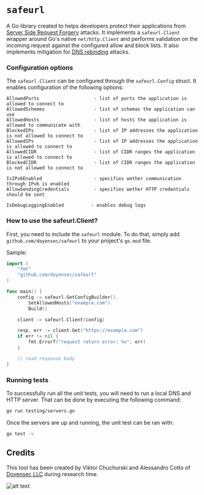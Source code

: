 # `safeurl`

A Go library created to helps developers protect their applications from [Server Side Request Forgery](https://owasp.org/www-community/attacks/Server_Side_Request_Forgery) attacks. It implements a `safeurl.Client` wrapper around Go's native `net/http.Client` and performs validation on the incoming request against the configured allow and block lists. It also implements mitigation for [DNS rebinding](https://en.wikipedia.org/wiki/DNS_rebinding) attacks.

### Configuration options
The `safeurl.Client` can be configured through the `safeurl.Config` struct. It enables configuration of the following options:
```
AllowedPorts                    - list of ports the application is allowed to connect to
AllowedSchemes                  - list of schemas the application can use
AllowedHosts                    - list of hosts the application is allowed to communicate with
BlockedIPs                      - list of IP addresses the application is not allowed to connect to
AllowedIPs                      - list of IP addresses the application is allowed to connect to
AllowedCIDR                     - list of CIDR ranges the application is allowed to connect to
BlockedCIDR                     - list of CIDR ranges the application is not allowed to connect to

IsIPv6Enabled                   - specifies wether communication through IPv6 is enabled
AllowSendingCredentials         - specifies wether HTTP credentials should be sent

IsDebugLoggingEnabled          - enables debug logs
```
### How to use the safeurl.Client?
First, you need to include the `safeurl` module. To do that, simply add `github.com/doyensec/safeurl` to your project's `go.mod` file.

Sample:
```go
import (
    "fmt"
    "github.com/doyensec/safeurl"
)

func main() {
    config := safeurl.GetConfigBuilder().
        SetAllowedHosts("example.com").
        Build()

    client := safeurl.Client(config)

    resp, err := client.Get("https://example.com")
    if err != nil {
        fmt.Errorf("request return error: %v", err)
    }

    // read response body
}
```

### Running tests
To successfully run all the unit tests, you will need to run a local DNS and HTTP server. That can be done by executing the following command:

```bash
go run testing/servers.go
```

Once the servers are up and running, the unit test can be ran with:

```bash
go test -v
```

## Credits
This tool has been created by Viktor Chuchurski and Alessandro Cotto of [Doyensec LLC](https://www.doyensec.com) during research time. 

![alt text](https://doyensec.com/images/logo.svg "Doyensec Logo")